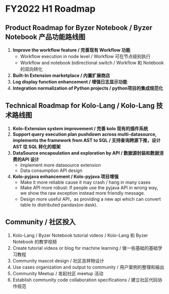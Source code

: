 # FY2022 H1 Roadmap 

## Product Roadmap for Byzer Notebook / Byzer Notebook 产品功能路线图
1. **Improve the workflow feature / 完善现有 Workflow 功能**
    - Workflow execution in node level / Workflow 可在节点级别执行
    - Workflow and notebook bidirectional switch / Workflow 和 Notebook 的双向转化 
2. **Built-In Extension marketplace / 内置扩展商店**
3. **Log display function enhancement / 增强日志显示功能**
4. **Integration normalization of Python projects / python项目的集成规范化**


## Technical Roadmap for Kolo-Lang / Kolo-Lang 技术路线图
1. **Kolo-Extension system improvement / 完善 kolo 现有的插件系统**
2. **Support query execution plan pushdown across multi-datasource, implements the framework from AST to SQL / 支持查询跨源下推，设计 AST 往 SQL 转化的框架**
3. **DataSource encapsulation and exploration by API / 数据源封装和数据消费的API 设计**
    - Implement more datasource extension
    - Data consumption API design
4. **Kolo-pyjava enhancement / Kolo-pyjava 项目增强**
    - Make it more reliable cause it may crash / hang in many cases
    - Make API more robust: If people use the pyjava API in wrong way, we show the raw exception instead more friendly message.
    - Design more useful API，as providing a new api which can convert table to distributed pandas(on dask).

## Community / 社区投入
1. Kolo-Lang / Byzer Notebook tutorial videos / Kolo-Lang 和 Byzer Notebook 的教学视频
2. Create tutorial videos or blog for machine learning / 做一些基础的基础学习教程
2. Community mascot design / 社区吉祥物设计
3. Use cases organization and output to community / 用户案例的整理和输出
4. Community Meetup / 发起社区 meetup 活动
5. Establish community code collaboration specifications / 建立社区代码协作规范
